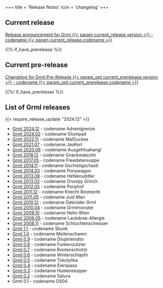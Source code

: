 +++
title = 'Release Notes'
icon = 'changelog'
+++

## Current release

<a href="README-grml-{{< param current_release.version >}}/">Release announcement for Grml {{< param current_release.version >}} - codename {{< param current_release.codename >}}</a>

{{% if_have_prerelease %}}

## Current pre-release

<a href="README-grml-{{< param_opt current_prerelease.version >}}/">Changelog for Grml Pre-Release {{< param_opt current_prerelease.version >}} - codename {{< param_opt current_prerelease.codename >}}</a>

{{%/ if_have_prerelease %}}

## List of Grml releases

{{< require_release_update "2024.12" >}}
* <a href="README-grml-2024.12/">Grml 2024.12</a> - codename Adventgrenze
* <a href="README-grml-2024.02/">Grml 2024.02</a> - codename Glumpad
* <a href="README-grml-2022.11/">Grml 2022.11</a> - codename MalGuckes
* <a href="README-grml-2021.07/">Grml 2021.07</a> - codename JauKerl
* <a href="README-grml-2020.06/">Grml 2020.06</a> - codename Ausgehfuahangl
* <a href="README-grml-2018.12/">Grml 2018.12</a> - codename Gnackwatschn
* <a href="README-grml-2017.05/">Grml 2017.05</a> - codename Freedatensuppe
* <a href="README-grml-2014.11/">Grml 2014.11</a> - codename Gschistigschasti
* <a href="README-grml-2014.03/">Grml 2014.03</a> - codename Ponywagon
* <a href="README-grml-2013.09/">Grml 2013.09</a> - codename Hefeknuddler
* <a href="README-grml-2013.02/">Grml 2013.02</a> - codename Grumpy Grinch
* <a href="README-grml-2012.05/">Grml 2012.05</a> - codename Ponyhof
* <a href="README-grml-2011.12/">Grml 2011.12</a> - codename Knecht Rootrecht
* <a href="README-grml-2011.05/">Grml 2011.05</a> - codename Just Mari
* <a href="README-grml-2010.12/">Grml 2010.12</a> - codename Gebrüder Grml
* <a href="README-grml-2010.04/">Grml 2010.04</a> - codename Grmlmonster
* <a href="README-grml-2009.10/">Grml 2009.10</a> - codename Hello-Wien
* <a href="README-grml-2009.05/">Grml 2009.05</a> - codename Lackdose-Allergie
* <a href="README-grml-2008.11/">Grml 2008.11</a> - codename Schluchtenscheisser
* <a href="README-grml-1.1/">Grml 1.1</a> - codename Skunk
* <a href="README-grml-1.0.html">Grml 1.0</a> - codename Meilenschwein
* <a href="README-0.9.html">Grml 0.9</a> - codename Dioptrienotto
* <a href="README-0.8.html">Grml 0.8</a> - codename Funkenzutzler
* <a href="README-0.7.txt">Grml 0.7</a> - codename Bootenschnitzl
* <a href="README-0.6.txt">Grml 0.6</a> - codename Winterschlapfn
* <a href="README-0.5.txt">Grml 0.5</a> - codename Tokolytika
* <a href="README-0.4.txt">Grml 0.4</a> - codename Eierspass
* <a href="README-0.3.txt">Grml 0.3</a> - codename Hustenstopper
* <a href="README-0.2.txt">Grml 0.2</a> - codename Satura
* Grml 0.1 - codename OS04
